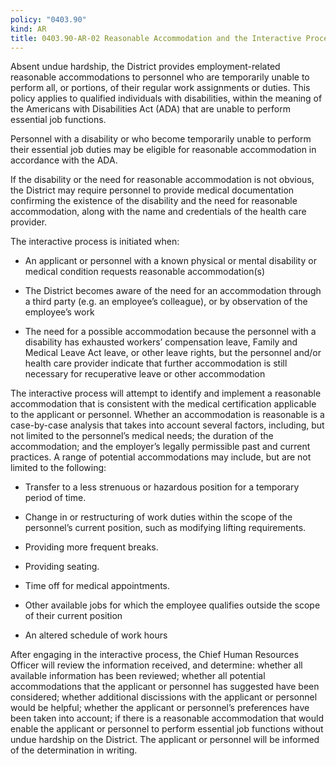 ```yaml
---
policy: "0403.90"
kind: AR
title: 0403.90-AR-02 Reasonable Accommodation and the Interactive Process
---
```


Absent undue hardship, the District provides employment-related reasonable accommodations to personnel who are temporarily unable to perform all, or portions, of their regular work assignments or duties. This policy applies to qualified individuals with disabilities, within the meaning of the Americans with Disabilities Act (ADA) that are unable to perform essential job functions. 

Personnel with a disability or who become temporarily unable to perform their essential job duties may be eligible for reasonable accommodation in accordance with the ADA.

If the disability or the need for reasonable accommodation is not obvious, the District may require personnel to provide medical documentation confirming the existence of the disability and the need for reasonable accommodation, along with the name and credentials of the health care provider. 

The interactive process is initiated when: 

- An applicant or personnel with a known physical or mental disability or medical condition requests reasonable accommodation(s) 

- The District becomes aware of the need for an accommodation through a third party (e.g. an employee’s colleague), or by observation of the employee’s work 

- The need for a possible accommodation because the personnel with a disability has exhausted workers’ compensation leave, Family and Medical Leave Act leave, or other leave rights, but the personnel and/or health care provider indicate that further accommodation is still necessary for recuperative leave or other accommodation 

The interactive process will attempt to identify and implement a reasonable accommodation that is consistent with the medical certification applicable to the applicant or personnel. Whether an accommodation is reasonable is a case-by-case analysis that takes into account several factors, including, but not limited to the personnel’s medical needs; the duration of the accommodation; and the employer’s legally permissible past and current practices. A range of potential accommodations may include, but are not limited to the following: 

- Transfer to a less strenuous or hazardous position for a temporary period of time. 

- Change in or restructuring of work duties within the scope of the personnel’s current position, such as modifying lifting requirements.

- Providing more frequent breaks.

- Providing seating.

- Time off for medical appointments.

- Other available jobs for which the employee qualifies outside the scope of their current position

- An altered schedule of work hours

After engaging in the interactive process, the Chief Human Resources Officer will review the information received, and determine: whether all available information has been reviewed; whether all potential accommodations that the applicant or personnel has suggested have been considered; whether additional discissions with the applicant or personnel would be helpful; whether the applicant or personnel’s preferences have been taken into account; if there is a reasonable accommodation that would enable the applicant or personnel to perform essential job functions without undue hardship on the District.  The applicant or personnel will be informed of the determination in writing. 